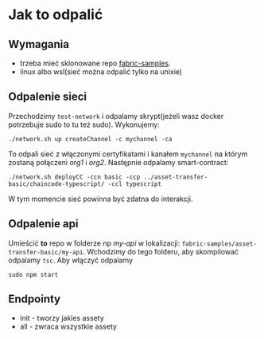 # Jak to odpalić
## Wymagania
- trzeba mieć sklonowane repo [fabric-samples](https://github.com/hyperledger/fabric-samples). 
- linux albo wsl(sieć można odpalić tylko na unixie)

## Odpalenie sieci
Przechodzimy `test-network` i odpalamy skrypt(jeżeli wasz docker potrzebuje sudo to tu też sudo). 
Wykonujemy:
```
./network.sh up createChannel -c mychannel -ca
```
To odpali sieć z włączonymi certyfikatami i kanałem `mychannel` na którym zostaną połączeni *org1* i *org2*. Następnie odpalamy smart-contract:
```
./network.sh deployCC -ccn basic -ccp ../asset-transfer-basic/chaincode-typescript/ -ccl typescript
```
W tym momencie sieć powinna być zdatna do interakcji.

## Odpalenie api
Umieścić __to__ repo w folderze np *my-api* w lokalizacji:
`fabric-samples/asset-transfer-basic/my-api`.
Wchodzimy do tego folderu, aby skompilować odpalamy `tsc`. Aby włączyć odpalamy
```
sudo npm start
```

## Endpointy
- init - tworzy jakies assety
- all - zwraca wszystkie assety